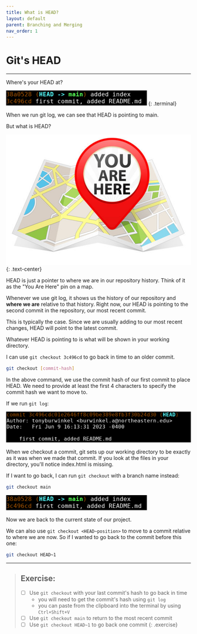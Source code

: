 ```yaml
---
title: What is HEAD?
layout: default
parent: Branching and Merging
nav_order: 1
---
```

# Git's HEAD
---

Where's your HEAD at?

![log oneline](../images/log/log-oneline.png)
{: .terminal}

When we run git log, we can see that HEAD is pointing to main.

But what is HEAD?

![you are here](../images/head/head-map.jpg)
{: .text-center}

HEAD is just a pointer to where we are in our repository history. Think of it as the  "You Are Here" pin on a map. 

Whenever we use git log, it shows us the history of our repository and __where we are__ relative to that history. Right now, our HEAD is pointing to the second commit in the repository, our most recent commit. 

This is typically the case. Since we are usually adding to our most recent changes, HEAD will point to the latest commit. 

Whatever HEAD is pointing to is what will be shown in your working directory.

I can use ```git checkout 3c496cd``` to go back in time to an older commit.

```bash
git checkout [commit-hash]

```

In the above command, we use the commit hash of our first commit to place HEAD. We need to provide at least the first 4 characters to specify the commit hash we want to move to.

If we run ```git log```:

![log-head](../images/head/log-head.png)

 When we checkout a commit, git sets up our working directory to be exactly as it was when we made that commit. If you look at the files in your directory, you'll notice index.html is missing.

If I want to go back, I can run ```git checkout``` with a branch name instead:

```bash
git checkout main
```

![log oneline](../images/log/log-oneline.png)

Now we are back to the current state of our project.

We can also use ```git checkout <HEAD~position>``` to move to a commit relative to where we are now. So if I wanted to go back to the commit before this one:

```bash
git checkout HEAD~1
```

---
> ## Exercise:
> 
> - [ ] Use ```git checkout``` with your last commit's hash to go back in time
> 	* you will need to get the commit's hash using ```git log```
> 	* you can paste from the clipboard into the terminal by using ```Ctrl+Shift+V```
> - [ ] Use ```git checkout main``` to return to the most recent commit
> - [ ] Use ```git checkout HEAD~1``` to go back one commit
{: .exercise}






